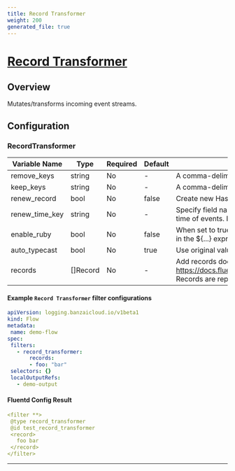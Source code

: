 ```yaml
---
title: Record Transformer
weight: 200
generated_file: true
---
```


# [Record Transformer](https://docs.fluentd.org/filter/record_transformer)
## Overview
 Mutates/transforms incoming event streams.

## Configuration
### RecordTransformer
| Variable Name | Type | Required | Default | Description |
|---|---|---|---|---|
| remove_keys | string | No | - | A comma-delimited list of keys to delete<br> |
| keep_keys | string | No | - | A comma-delimited list of keys to keep.<br> |
| renew_record | bool | No |  false | Create new Hash to transform incoming data <br> |
| renew_time_key | string | No | - | Specify field name of the record to overwrite the time of events. Its value must be unix time.<br> |
| enable_ruby | bool | No |  false | When set to true, the full Ruby syntax is enabled in the ${...} expression. <br> |
| auto_typecast | bool | No |  true | Use original value type. <br> |
| records | []Record | No | - | Add records docs at: https://docs.fluentd.org/filter/record_transformer<br>Records are represented as maps: `key: value`<br> |
 #### Example `Record Transformer` filter configurations
 ```yaml
apiVersion: logging.banzaicloud.io/v1beta1
kind: Flow
metadata:
  name: demo-flow
spec:
  filters:
    - record_transformer:
        records:
        - foo: "bar"
  selectors: {}
  localOutputRefs:
    - demo-output
 ```

 #### Fluentd Config Result
 ```yaml
<filter **>
  @type record_transformer
  @id test_record_transformer
  <record>
    foo bar
  </record>
</filter>
 ```

---
